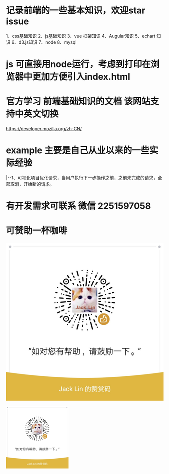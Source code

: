 # 记录前端的一些基本知识，欢迎star issue
1、css基础知识
2、js基础知识
3、vue 框架知识
4、Augular知识
5、echart 知识
6、d3.js知识
7、node
8、mysql
# js 可直接用node运行，考虑到打印在浏览器中更加方便引入index.html


# 官方学习 前端基础知识的文档 该网站支持中英文切换
https://developer.mozilla.org/zh-CN/


# example 主要是自己从业以来的一些实际经验
|--1、可视化项目优化请求，当用户执行下一步操作之前，之前未完成的请求，全部取消，开始新的请求。
# 有开发需求可联系  微信 2251597058


# 可赞助一杯咖啡
![image](https://github.com/wenwangzhishang/-Knowledge/blob/master/img/WechatIMG23.jpeg)

<img src="https://github.com/wenwangzhishang/-Knowledge/blob/master/img/WechatIMG23.jpeg" width="200" >
